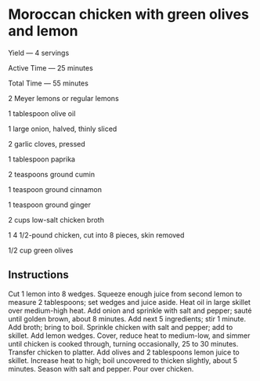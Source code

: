# Moroccan chicken with green olives and lemon

Yield — 4 servings

Active Time — 25 minutes

Total Time — 55 minutes


2 Meyer lemons or regular lemons

1 tablespoon olive oil

1 large onion, halved, thinly sliced

2 garlic cloves, pressed

1 tablespoon paprika

2 teaspoons ground cumin

1 teaspoon ground cinnamon

1 teaspoon ground ginger

2 cups low-salt chicken broth

1 4 1/2-pound chicken, cut into 8 pieces, skin removed

1/2 cup green olives

## Instructions


Cut 1 lemon into 8 wedges. Squeeze enough juice from second lemon to measure 2 tablespoons; set wedges and juice aside. Heat oil in large skillet over medium-high heat. Add onion and sprinkle with salt and pepper; sauté until golden brown, about 8 minutes. Add next 5 ingredients; stir 1 minute. Add broth; bring to boil. Sprinkle chicken with salt and pepper; add to skillet. Add lemon wedges. Cover, reduce heat to medium-low, and simmer until chicken is cooked through, turning occasionally, 25 to 30 minutes. Transfer chicken to platter. Add olives and 2 tablespoons lemon juice to skillet. Increase heat to high; boil uncovered to thicken slightly, about 5 minutes. Season with salt and pepper. Pour over chicken. 


[Source]: https://www.epicurious.com/recipes/food/views/moroccan-chicken-with-green-olives-and-lemon-352532